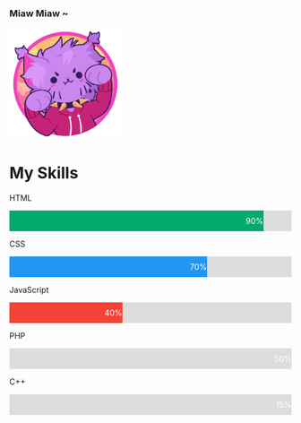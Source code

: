### Miaw Miaw ~
<img style="height:200px; with:200px;" src="Woulfty (2).png">

<h1>My Skills</h1>

<p>HTML</p>
<div style="width: 100%; background-color: #ddd;">
  <div style="text-align: right; padding-top: 10px; padding-bottom: 10px; color: white; width: 90%; background-color: #04AA6D;" >90%</div>
</div>

<p>CSS</p>
<div style="width: 100%; background-color: #ddd;">
  <div style="text-align: right; padding-top: 10px; padding-bottom: 10px; color: white; width: 70%; background-color: #2196F3;">70%</div>
</div>

<p>JavaScript</p>
<div style="width: 100%; background-color: #ddd;">
  <div style="text-align: right; padding-top: 10px; padding-bottom: 10px; color: white; width: 40%; background-color: #f44336;">40%</div>
</div>

<p>PHP</p>
<div style="width: 100%; background-color: #ddd;">
  <div style="text-align: right; padding-top: 10px; padding-bottom: 10px; color: white; php {width: 60%; background-color: #808080;">50%</div>
</div>

<p>C++</p>
<div style="width: 100%; background-color: #ddd;">
  <div style="text-align: right; padding-top: 10px; padding-bottom: 10px; color: white; php {width: 15%; background-color: #808080;">15%</div>
</div>
<!--
**Woulfty/Woulfty** is a ✨ _special_ ✨ repository because its `README.md` (this file) appears on your GitHub profile.

Here are some ideas to get you started:

- 🔭 I’m currently working on ...
- 🌱 I’m currently learning ...
- 👯 I’m looking to collaborate on ...
- 🤔 I’m looking for help with ...
- 💬 Ask me about ...
- 📫 How to reach me: ...
- 😄 Pronouns: ...
- ⚡ Fun fact: ...
-->
